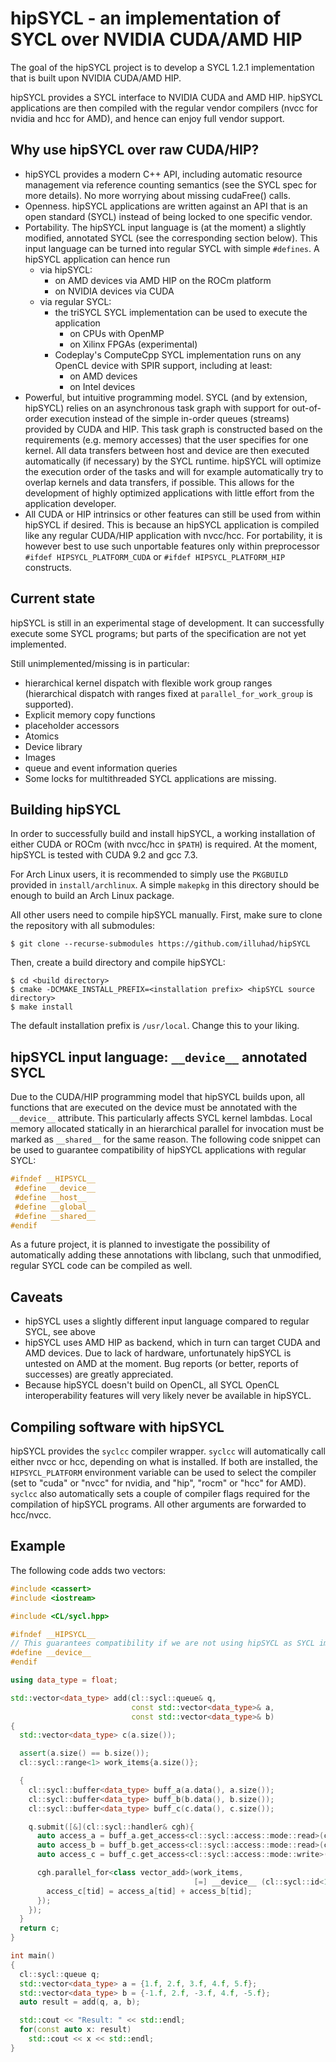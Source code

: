 # hipSYCL - an implementation of SYCL over NVIDIA CUDA/AMD HIP
The goal of the hipSYCL project is to develop a SYCL 1.2.1 implementation that is built upon NVIDIA CUDA/AMD HIP.

hipSYCL provides a SYCL interface to NVIDIA CUDA and AMD HIP. hipSYCL applications are then compiled with the regular vendor compilers (nvcc for nvidia and hcc for AMD), and hence can enjoy full vendor support.

## Why use hipSYCL over raw CUDA/HIP?
* hipSYCL provides a modern C++ API, including automatic resource management via reference counting semantics (see the SYCL spec for more details). No more worrying about missing cudaFree() calls.
* Openness. hipSYCL applications are written against an API that is an open standard (SYCL) instead of being locked to one specific vendor.
* Portability. The hipSYCL input language is (at the moment) a slightly modified, annotated SYCL (see the corresponding section below). This input language can be turned into regular SYCL with simple `#defines`. A hipSYCL application can hence run
   * via hipSYCL:
      * on AMD devices via AMD HIP on the ROCm platform
      * on NVIDIA devices via CUDA
   * via regular SYCL:
      * the triSYCL SYCL implementation can be used to execute the application
         * on CPUs with OpenMP
         * on Xilinx FPGAs (experimental)
      * Codeplay's ComputeCpp SYCL implementation runs on any OpenCL device with SPIR support, including at least:
         * on AMD devices
         * on Intel devices
* Powerful, but intuitive programming model. SYCL (and by extension, hipSYCL) relies on an asynchronous task graph with support for out-of-order execution instead of the simple in-order queues (streams) provided by CUDA and HIP. This task graph is constructed based on the requirements (e.g. memory accesses) that the user specifies for one kernel. All data transfers between host and device are then executed automatically (if necessary) by the SYCL runtime. hipSYCL will optimize the execution order of the tasks and will for example automatically try to overlap kernels and data transfers, if possible. This allows for the development of highly optimized applications with little effort from the application developer.
* All CUDA or HIP intrinsics or other features can still be used from within hipSYCL if desired. This is because an hipSYCL application is compiled like any regular CUDA/HIP application with nvcc/hcc. For portability, it is however best to use such unportable features only within preprocessor `#ifdef HIPSYCL_PLATFORM_CUDA` or `#ifdef HIPSYCL_PLATFORM_HIP` constructs.

## Current state
hipSYCL is still in an experimental stage of development. It can successfully execute some SYCL programs; but parts of the specification are not yet implemented.

Still unimplemented/missing is in particular:
* hierarchical kernel dispatch with flexible work group ranges (hierarchical dispatch with ranges fixed at `parallel_for_work_group` is supported).
* Explicit memory copy functions
* placeholder accessors
* Atomics
* Device library
* Images
* queue and event information queries
* Some locks for multithreaded SYCL applications are missing.


## Building hipSYCL
In order to successfully build and install hipSYCL, a working installation of either CUDA or ROCm (with nvcc/hcc in `$PATH`) is required. At the moment, hipSYCL is tested with CUDA 9.2 and gcc 7.3.

For Arch Linux users, it is recommended to simply use the `PKGBUILD` provided in `install/archlinux`. A simple `makepkg` in this directory should be enough to build an Arch Linux package.

All other users need to compile hipSYCL manually. First, make sure to clone the repository with all submodules:
```
$ git clone --recurse-submodules https://github.com/illuhad/hipSYCL
```
Then, create a build directory and compile hipSYCL:
```
$ cd <build directory>
$ cmake -DCMAKE_INSTALL_PREFIX=<installation prefix> <hipSYCL source directory>
$ make install
```
The default installation prefix is `/usr/local`. Change this to your liking.

## hipSYCL input language: `__device__` annotated SYCL
Due to the CUDA/HIP programming model that hipSYCL builds upon, all functions that are executed on the device must be annotated with the `__device__` attribute. This particularly affects SYCL kernel lambdas. Local memory allocated statically in an hierarchical parallel for invocation must be marked as `__shared__` for the same reason. The following code snippet can be used to guarantee compatibility of hipSYCL applications with regular SYCL:
```cpp
#ifndef __HIPSYCL__
 #define __device__
 #define __host__
 #define __global__
 #define __shared__
#endif
```
As a future project, it is planned to investigate the possibility of automatically adding these annotations with libclang, such that unmodified, regular SYCL code can be compiled as well.

## Caveats
* hipSYCL uses a slightly different input language compared to regular SYCL, see above
* hipSYCL uses AMD HIP as backend, which in turn can target CUDA and AMD devices. Due to lack of hardware, unfortunately hipSYCL is untested on AMD at the moment. Bug reports (or better, reports of successes) are greatly appreciated.
* Because hipSYCL doesn't build on OpenCL, all SYCL OpenCL interoperability features will very likely never be available in hipSYCL.

## Compiling software with hipSYCL
hipSYCL provides the `syclcc` compiler wrapper. `syclcc` will automatically call either nvcc or hcc, depending on what is installed. If both are installed, the `HIPSYCL_PLATFORM` environment variable can be used to select the compiler (set to "cuda" or "nvcc" for nvidia, and "hip", "rocm" or "hcc" for AMD). `syclcc` also automatically sets a couple of compiler flags required for the compilation of hipSYCL programs. All other arguments are forwarded to hcc/nvcc.

## Example
The following code adds two vectors:
```cpp
#include <cassert>
#include <iostream>

#include <CL/sycl.hpp>

#ifndef __HIPSYCL__
// This guarantees compatibility if we are not using hipSYCL as SYCL implementation.
#define __device__
#endif

using data_type = float;

std::vector<data_type> add(cl::sycl::queue& q,
                           const std::vector<data_type>& a,
                           const std::vector<data_type>& b)
{
  std::vector<data_type> c(a.size());

  assert(a.size() == b.size());
  cl::sycl::range<1> work_items{a.size()};

  {
    cl::sycl::buffer<data_type> buff_a(a.data(), a.size());
    cl::sycl::buffer<data_type> buff_b(b.data(), b.size());
    cl::sycl::buffer<data_type> buff_c(c.data(), c.size());

    q.submit([&](cl::sycl::handler& cgh){
      auto access_a = buff_a.get_access<cl::sycl::access::mode::read>(cgh);
      auto access_b = buff_b.get_access<cl::sycl::access::mode::read>(cgh);
      auto access_c = buff_c.get_access<cl::sycl::access::mode::write>(cgh);

      cgh.parallel_for<class vector_add>(work_items,
                                         [=] __device__ (cl::sycl::id<1> tid) {
        access_c[tid] = access_a[tid] + access_b[tid];
      });
    });
  }
  return c;
}

int main()
{
  cl::sycl::queue q;
  std::vector<data_type> a = {1.f, 2.f, 3.f, 4.f, 5.f};
  std::vector<data_type> b = {-1.f, 2.f, -3.f, 4.f, -5.f};
  auto result = add(q, a, b);

  std::cout << "Result: " << std::endl;
  for(const auto x: result)
    std::cout << x << std::endl;
}

```



